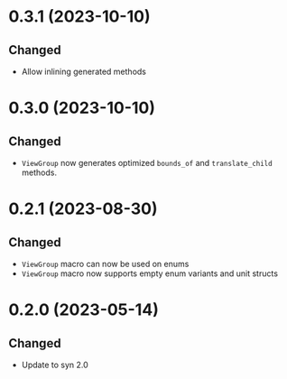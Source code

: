0.3.1 (2023-10-10)
==================

## Changed

* Allow inlining generated methods

0.3.0 (2023-10-10)
==================

## Changed

* `ViewGroup` now generates optimized `bounds_of` and `translate_child` methods.

0.2.1 (2023-08-30)
==================

## Changed

* `ViewGroup` macro can now be used on enums
* `ViewGroup` macro now supports empty enum variants and unit structs

0.2.0 (2023-05-14)
==================

## Changed

 * Update to syn 2.0
